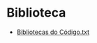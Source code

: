 # Biblioteca

* [Bibliotecas do Código.txt](https://github.com/Gabrielacoelhomiranda/Trabalho-de-PP/files/14851747/Bibliotecas.do.Codigo.txt)

